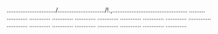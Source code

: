 ............................/.........................../!.,........................................... .........
............
............
............
............
............
............
............
............
.............
............
............
............
............
............
............
............
............


